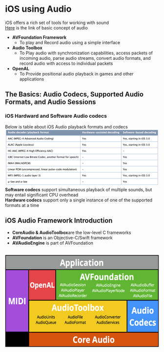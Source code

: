 # iOS using Audio
iOS offers a rich set of tools for working with sound<br>
[Here](AudioBasic/README.md) is the link of basic concept of audio
- <b>AVFoundation Framework</b>
  - To play and Record audio using a simple interface
- <b>Audio Toolbox</b>
  - To Play audio with synchronization capabilities, access packets of incoming audio, parse audio streams, convert audio formats, and record audio with access to individual packets
- <b>OpenAL</b>
  - To Provide positional audio playback in games and other applications 

## The Basics: Audio Codecs, Supported Audio Formats, and Audio Sessions
### iOS Hardward and Software Audio codecs
Below is table about iOS Audio playback formats and codecs<br>
![AudioPlaybackFormats_Codecs](./imgData/AudioPlaybackFormatsAndCodecs.png)<br>
<b>Software codecs</b> support simultaneous playback of multiple sounds, but may entail significant CPU overhead<br>
<b>Hardware codecs</b> support only a single instance of one of the supported formats at a time

## iOS Audio Framework Introduction
- <b>CoreAudio & AudioToolbox</b>are the low-level C frameworks
- <b>AVFoundation</b> is an Objective-C/Swift framework
- <b>AVAudioEngine</b> is part of AVFoundation
<br>
<img src="./imgData/AudioFramework.png" width="100%" height="300">
